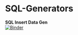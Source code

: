 # SQL-Generators

<b>SQL Insert Data Gen</b><br>
[![Binder](https://mybinder.org/badge_logo.svg)](https://mybinder.org/v2/gh/TheLifeOfComputing/SQL-Generators/HEAD?filepath=SQL%20Insert%20Data.ipynb)
